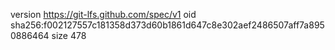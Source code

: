 version https://git-lfs.github.com/spec/v1
oid sha256:f002127557c181358d373d60b1861d647c8e302aef2486507aff7a8950886464
size 478
